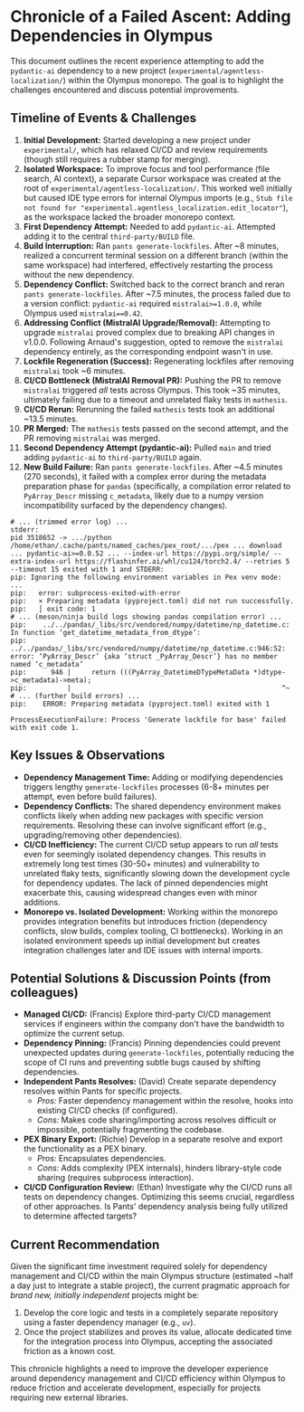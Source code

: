 # Chronicle of a Failed Ascent: Adding Dependencies in Olympus

This document outlines the recent experience attempting to add the `pydantic-ai` dependency to a new project (`experimental/agentless-localization/`) within the Olympus monorepo. The goal is to highlight the challenges encountered and discuss potential improvements.

## Timeline of Events & Challenges

1.  **Initial Development:** Started developing a new project under `experimental/`, which has relaxed CI/CD and review requirements (though still requires a rubber stamp for merging).
2.  **Isolated Workspace:** To improve focus and tool performance (file search, AI context), a separate Cursor workspace was created at the root of `experimental/agentless-localization/`. This worked well initially but caused IDE type errors for internal Olympus imports (e.g., `Stub file not found for "experimental.agentless_localization.edit_locator"`), as the workspace lacked the broader monorepo context.
3.  **First Dependency Attempt:** Needed to add `pydantic-ai`. Attempted adding it to the central `third-party/BUILD` file.
4.  **Build Interruption:** Ran `pants generate-lockfiles`. After ~8 minutes, realized a concurrent terminal session on a different branch (within the same workspace) had interfered, effectively restarting the process without the new dependency.
5.  **Dependency Conflict:** Switched back to the correct branch and reran `pants generate-lockfiles`. After ~7.5 minutes, the process failed due to a version conflict: `pydantic-ai` required `mistralai>=1.0.0`, while Olympus used `mistralai==0.42`.
6.  **Addressing Conflict (MistralAI Upgrade/Removal):** Attempting to upgrade `mistralai` proved complex due to breaking API changes in v1.0.0. Following Arnaud's suggestion, opted to remove the `mistralai` dependency entirely, as the corresponding endpoint wasn't in use.
7.  **Lockfile Regeneration (Success):** Regenerating lockfiles after removing `mistralai` took ~6 minutes.
8.  **CI/CD Bottleneck (MistralAI Removal PR):** Pushing the PR to remove `mistralai` triggered _all_ tests across Olympus. This took ~35 minutes, ultimately failing due to a timeout and unrelated flaky tests in `mathesis`.
9.  **CI/CD Rerun:** Rerunning the failed `mathesis` tests took an additional ~13.5 minutes.
10. **PR Merged:** The `mathesis` tests passed on the second attempt, and the PR removing `mistralai` was merged.
11. **Second Dependency Attempt (pydantic-ai):** Pulled `main` and tried adding `pydantic-ai` to `third-party/BUILD` again.
12. **New Build Failure:** Ran `pants generate-lockfiles`. After ~4.5 minutes (270 seconds), it failed with a complex error during the metadata preparation phase for `pandas` (specifically, a compilation error related to `PyArray_Descr` missing `c_metadata`, likely due to a numpy version incompatibility surfaced by the dependency changes).

```
# ... (trimmed error log) ...
stderr:
pid 3518652 -> .../python /home/ethan/.cache/pants/named_caches/pex_root/.../pex ... download ... pydantic-ai>=0.0.52 ... --index-url https://pypi.org/simple/ --extra-index-url https://flashinfer.ai/whl/cu124/torch2.4/ --retries 5 --timeout 15 exited with 1 and STDERR:
pip: Ignoring the following environment variables in Pex venv mode: ...
pip:   error: subprocess-exited-with-error
pip:   × Preparing metadata (pyproject.toml) did not run successfully.
pip:   │ exit code: 1
# ... (meson/ninja build logs showing pandas compilation error) ...
pip:    ../../pandas/_libs/src/vendored/numpy/datetime/np_datetime.c: In function ‘get_datetime_metadata_from_dtype’:
pip:    ../../pandas/_libs/src/vendored/numpy/datetime/np_datetime.c:946:52: error: ‘PyArray_Descr’ {aka ‘struct _PyArray_Descr’} has no member named ‘c_metadata’
pip:      946 |     return (((PyArray_DatetimeDTypeMetaData *)dtype->c_metadata)->meta);
pip:          |                                                    ^~
# ... (further build errors) ...
pip:    ERROR: Preparing metadata (pyproject.toml) exited with 1

ProcessExecutionFailure: Process 'Generate lockfile for base' failed with exit code 1.
```

## Key Issues & Observations

- **Dependency Management Time:** Adding or modifying dependencies triggers lengthy `generate-lockfiles` processes (6-8+ minutes per attempt, even before build failures).
- **Dependency Conflicts:** The shared dependency environment makes conflicts likely when adding new packages with specific version requirements. Resolving these can involve significant effort (e.g., upgrading/removing other dependencies).
- **CI/CD Inefficiency:** The current CI/CD setup appears to run _all_ tests even for seemingly isolated dependency changes. This results in extremely long test times (30-50+ minutes) and vulnerability to unrelated flaky tests, significantly slowing down the development cycle for dependency updates. The lack of pinned dependencies might exacerbate this, causing widespread changes even with minor additions.
- **Monorepo vs. Isolated Development:** Working within the monorepo provides integration benefits but introduces friction (dependency conflicts, slow builds, complex tooling, CI bottlenecks). Working in an isolated environment speeds up initial development but creates integration challenges later and IDE issues with internal imports.

## Potential Solutions & Discussion Points (from colleagues)

- **Managed CI/CD:** (Francis) Explore third-party CI/CD management services if engineers within the company don't have the bandwidth to optimize the current setup.
- **Dependency Pinning:** (Francis) Pinning dependencies could prevent unexpected updates during `generate-lockfiles`, potentially reducing the scope of CI runs and preventing subtle bugs caused by shifting dependencies.
- **Independent Pants Resolves:** (David) Create separate dependency resolves within Pants for specific projects.
  - _Pros:_ Faster dependency management within the resolve, hooks into existing CI/CD checks (if configured).
  - _Cons:_ Makes code sharing/importing across resolves difficult or impossible, potentially fragmenting the codebase.
- **PEX Binary Export:** (Richie) Develop in a separate resolve and export the functionality as a PEX binary.
  - _Pros:_ Encapsulates dependencies.
  - _Cons:_ Adds complexity (PEX internals), hinders library-style code sharing (requires subprocess interaction).
- **CI/CD Configuration Review:** (Ethan) Investigate why the CI/CD runs all tests on dependency changes. Optimizing this seems crucial, regardless of other approaches. Is Pants' dependency analysis being fully utilized to determine affected targets?

## Current Recommendation

Given the significant time investment required solely for dependency management and CI/CD within the main Olympus structure (estimated ~half a day just to integrate a stable project), the current pragmatic approach for _brand new, initially independent_ projects might be:

1.  Develop the core logic and tests in a completely separate repository using a faster dependency manager (e.g., `uv`).
2.  Once the project stabilizes and proves its value, allocate dedicated time for the integration process into Olympus, accepting the associated friction as a known cost.

This chronicle highlights a need to improve the developer experience around dependency management and CI/CD efficiency within Olympus to reduce friction and accelerate development, especially for projects requiring new external libraries.
